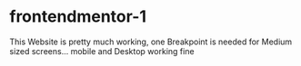 # frontendmentor-1
This Website is pretty much working, one Breakpoint is needed for Medium sized screens... mobile and Desktop working fine
